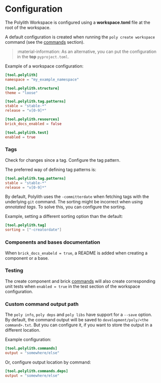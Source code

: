 # Configuration

The Polylith Workspace is configured using a __workspace.toml__ file at the root of the workspace.

A default configuration is created when running the `poly create workspace` command (see the [commands](commands.md) section).

> :material-information: As an alternative, you can put the configuration in the __top__ `pyproject.toml`.

Example of a workspace configuration:

``` toml
[tool.polylith]
namespace = "my_example_namespace"

[tool.polylith.structure]
theme = "loose"

[tool.polylith.tag.patterns]
stable = "stable-*"
release = "v[0-9]*"

[tool.polylith.resources]
brick_docs_enabled = false

[tool.polylith.test]
enabled = true
```


### Tags
Check for changes since a tag. Configure the tag pattern.

The preferred way of defining tag patterns is:
``` toml
[tool.polylith.tag.patterns]
stable = "stable-*"
release = "v[0-9]*"
```

By default, Polylith uses the `-committerdate` when fetching tags with the underlying `git` command.
The sorting might be incorrect when using _annotated tags_. To solve this, you can configure
the sorting.

Example, setting a different sorting option than the default:
``` toml
[tool.polylith.tag]
sorting = ["-creatordate"]
```

### Components and bases documentation
When `brick_docs_enabeld = true`, a README is added when creating a component or a base.

### Testing
The create component and brick [commands](commands.md) will also create corresponding unit tests when `enabled = true` in the test section of the workspace configuration.


### Custom command output path
The `poly info`, `poly deps` and `poly libs` have support for a `--save` option.
By default, the command output will be saved to `development/poly/<the command>.txt`.
But you can configure it, if you want to store the output in a different location.

Example configuration:

``` toml
[tool.polylith.commands]
output = "somewhere/else"
```

Or, configure output location by command:

``` toml
[tool.polylith.commands.deps]
output = "somewhere/else"
```
